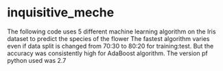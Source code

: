 # inquisitive_meche
The following code uses 5 different machine learning algorithm 
on the Iris dataset to predict the species of the flower 
The fastest algorithm varies even if data split is changed from 70:30
to 80:20 for training:test. But the accuracy was consistently high for 
AdaBoost algorithm.
The version pf python used was 2.7
